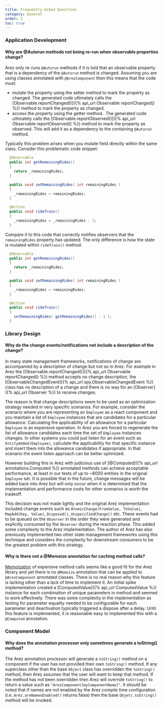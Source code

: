 ```yaml
---
title: Frequently Asked Questions
category: General
order: 1
toc: true
---
```


### Application Development

#### Why are @Autorun methods not being re-run when observable properties change?

Arez only re-runs `@Autorun` methods if it is told that an observable property that is a dependency of the
`@Autorun` method is changed. Assuming you are using classes annotated with `@ArezComponent` then this means
that the code must:

* mutate the property using the setter method to mark the property as changed. The generated code ultimately calls
  the [Observable.reportChanged()]({% api_url Observable reportChanged() %}) method to mark the property as changed.
* access the property using the getter method.. The generated code ultimately calls the
  [Observable.reportObserved()]({% api_url Observable reportObserved() %}) method to mark the property as observed.
  This will add it as a dependency to the containing `@Autorun` method.

Typically this problem arises when you mutate field directly within the same class. Consider this problematic code
snippet:

```java
  @Observable
  public int getRemainingRides()
  {
    return _remainingRides;
  }

  public void setRemainingRides( int remainingRides )
  {
    _remainingRides = remainingRides;
  }

  @Action
  public void rideTrain()
  {
    _remainingRides = _remainingRides - 1;
  }
```

Compare it to this code that correctly notifies observers that the `remainingRides` property has updated. The only
difference is how the state is mutated within `rideTrain()` method.

```java
  @Observable
  public int getRemainingRides()
  {
    return _remainingRides;
  }

  public void setRemainingRides( int remainingRides )
  {
    _remainingRides = remainingRides;
  }

  @Action
  public void rideTrain()
  {
    setRemainingRides( getRemainingRides() - 1 );
  }
```

### Library Design

#### Why do the change events/notifications not include a description of the change?

In many state management frameworks, notifications of change are accompanied by a description
of change but not so in Arez. For example in Arez the [Observable.reportChanged()]({% api_url Observable reportChanged() %})
method accepts no change description, the [ObservableChangedEvent]({% api_url spy.ObservableChangedEvent %}) class
has no description of a change and there is no way for an [Observer]({% api_url Observer %}) to receive changes.

The reason is that change descriptions seem to be used as an optimization strategy needed in very specific
scenarios. For example, consider the scenario where you are representing an `Employee` as a react component
and you maintain a list of `Employee` instances that are candidates for a particular allowance. Calculating the
applicability of an allowance for a particular `Employee` is an expensive operation. In Arez you are forced to
regenerate the list of allowance candidates each time the set of `Employee` instances changes. In other
systems you could just listen for an event such as `EntityAdded(Employee)`, calculate the applicability for that
specific instance and insert them into the allowance candidates if appropriate. In that scenario the event
listen approach can be better optimized.

However building this in Arez with judicious use of [@Computed]({% api_url annotations.Computed %}) annotated
methods can achieve acceptable performance, at least in our tests of up to ~8000 entities in the original `Employee`
set. It is possible that in the future, change messages will be added back into Arez but will only occur when
it is determined that the implementation and performance costs for other scenarios is worth the tradeoff.

This decision was not made lightly and the original Arez implementation included change events such as
`AtomicChange(FromValue, ToValue)`, `MapAdd(Key, Value)`, `Disposed()`, `UnspecifiedChange()` etc. These events
had to be queued on the `Observer` in the order they were generated and explicitly consumed by the `Observer`
during the reaction phase. This added some complexity to the Arez implementation. The author of Arez has also
previously implemented two other state management frameworks using this technique and considers the complexity
for downstream consumers to be the greatest problem with this strategy.

#### Why is there not a @Memoize annotation for caching method calls?

[Memoization](https://en.wikipedia.org/wiki/Memoization) of expensive method calls seems like a good fit for
the Arez library and yet there is no `@Memoize` annotation that can be applied to `@ArezComponent` annotated
classes. There is no real reason why this feature is lacking other than a lack of time to implement it. An
initial spike implementation created a [ComputedValue]({% api_url ComputedValue %}) instance for each
combination of unique parameters in method and seemed to work effectively. There was some complexity in the
implementation as testing for parameter equality needed to be configurable for each parameter and deactivation
typically triggered a dispose after a delay. Until this feature is implemented, it is reasonable easy to
implemented this with a `@Computed` annotation.

### Component Model

#### Why does the annotation processor only sometimes generate a toString() method?

The Arez annotation processor will generate a `toString()` method on a component if the user has not provided
their own `toString()` method. If any superclass other than the base `Object` class has overridden the `toString()`
method, then Arez assumes that the user will want to keep that method. If the method has not been overridden
then Arez will override `toString()` to return a value such as `"ArezComponent[myComponentName]"`. It should be
noted that if names are not enabled by the Arez compile time configuration (i.e. `Arez.areNamesEnabled()` returns
false) then the base `Objetc.toString()` method will be invoked.
